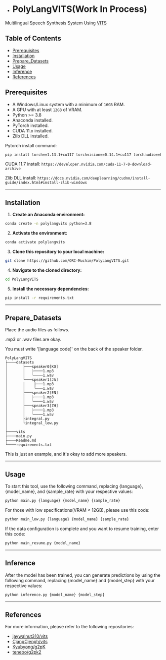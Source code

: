 - # PolyLangVITS(Work In Process)

Multilingual Speech Synthesis System Using [VITS](https://github.com/jaywalnut310/vits)


## Table of Contents 
- [Prerequisites](#prerequisites)
- [Installation](#installation)
- [Prepare_Datasets](#Prepare_Datasets)
- [Usage](#usage)
- [Inference](#inference)
- [References](#References)

## Prerequisites
- A Windows/Linux system with a minimum of `16GB` RAM.
- A GPU with at least `12GB` of VRAM.
- Python >= 3.8
- Anaconda installed.
- PyTorch installed.
- CUDA 11.x installed.
- Zlib DLL installed.

Pytorch install command:
```sh
pip install torch==1.13.1+cu117 torchvision==0.14.1+cu117 torchaudio==0.13.1 --extra-index-url https://download.pytorch.org/whl/cu117
```

CUDA 11.7 install:
`https://developer.nvidia.com/cuda-11-7-0-download-archive`

Zlib DLL install:
`https://docs.nvidia.com/deeplearning/cudnn/install-guide/index.html#install-zlib-windows`

---

## Installation 
1. **Create an Anaconda environment:**

```sh
conda create -n polylangvits python=3.8
```

2. **Activate the environment:**

```sh
conda activate polylangvits
```

3. **Clone this repository to your local machine:**

```sh
git clone https://github.com/ORI-Muchim/PolyLangVITS.git
```

4. **Navigate to the cloned directory:**

```sh
cd PolyLangVITS
```

5. **Install the necessary dependencies:**

```sh
pip install -r requirements.txt
```

---

## Prepare_Datasets

Place the audio files as follows. 

.mp3 or .wav files are okay. 

You must write '[language code]' on the back of the speaker folder.

```
PolyLangVITS
├────datasets
│       ├───speaker0[KO]
│       │   ├────1.mp3
│       │   └────1.wav
│       └───speaker1[JA]
│       │    ├───1.mp3
│       │    └───1.wav
│       ├───speaker2[EN]
│       │   ├────1.mp3
│       │   └────1.wav
│       ├───speaker3[ZH]
│       │   ├────1.mp3
│       │   └────1.wav
│       ├integral.py
│       └integral_low.py
│
├────vits
├────main.py
├────Readme.md
└────requirements.txt
```

This is just an example, and it's okay to add more speakers.

---

## Usage

To start this tool, use the following command, replacing {language}, {model_name}, and {sample_rate} with your respective values:

```sh
python main.py {language} {model_name} {sample_rate}
```

For those with low specifications(VRAM < 12GB), please use this code:

```sh
python main_low.py {language} {model_name} {sample_rate}
```

If the data configuration is complete and you want to resume training, enter this code:

```sh
python main_resume.py {model_name}
```

---
## Inference

After the model has been trained, you can generate predictions by using the following command, replacing {model_name} and {model_step} with your respective values:

```sh
python inference.py {model_name} {model_step}
```

---
## References

For more information, please refer to the following repositories: 
- [jaywalnut310/vits](https://github.com/jaywalnut310/vits.git) 
- [CjangCjengh/vits](https://github.com/CjangCjengh/vits.git)
- [Kyubyong/g2pK](https://github.com/Kyubyong/g2pK)
- [tenebo/g2pk2](https://github.com/tenebo/g2pk2)